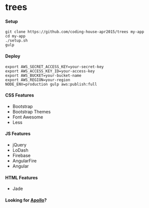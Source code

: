 # trees

#### Setup
```
git clone https://github.com/coding-house-apr2015/trees my-app
cd my-app
./setup.sh
gulp
```

#### Deploy
```
export AWS_SECRET_ACCESS_KEY=your-secret-key
export AWS_ACCESS_KEY_ID=your-access-key
export AWS_BUCKET=your-bucket-name
export AWS_REGION=your-region
NODE_ENV=production gulp aws:publish:full
```

#### CSS Features
- Bootstrap
- Bootstrap Themes
- Font Awesome
- Less

#### JS Features
- jQuery
- LoDash
- Firebase
- AngularFire
- Angular

#### HTML Features
- Jade

#### Looking for [Apollo](https://github.com/chyld/apollo)?
